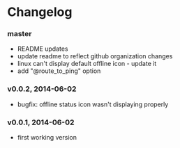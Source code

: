 # Changelog

### master
- README updates
- update readme to reflect github organization changes
- linux can't display default offline icon - update it
- add "@route_to_ping" option

### v0.0.2, 2014-06-02
- bugfix: offline status icon wasn't displaying properly

### v0.0.1, 2014-06-02
- first working version
